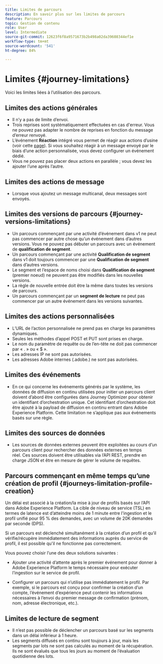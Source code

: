 ```yaml
---
title: Limites de parcours
description: En savoir plus sur les limites de parcours
feature: Parcours
topic: Gestion de contenu
role: User
level: Intermediate
source-git-commit: 12623f6f8a9571673b2b498a02da39608344ef1e
workflow-type: tm+mt
source-wordcount: '541'
ht-degree: 84%

---
```


# Limites {#journey-limitations}

Voici les limites liées à l’utilisation des parcours.

## Limites des actions générales

* Il n’y a pas de limite d’envoi. 
* Trois reprises sont systématiquement effectuées en cas d&#39;erreur. Vous ne pouvez pas adapter le nombre de reprises en fonction du message d’erreur renvoyé. 
* L’événement **Réaction** intégré vous permet de réagir aux actions d’usine (voir cette [page](../building-journeys/reaction-events.md)). Si vous souhaitez réagir à un message envoyé par le biais d’une action personnalisée, vous devez configurer un événement dédié. 
* Vous ne pouvez pas placer deux actions en parallèle ; vous devez les ajouter l’une après l’autre.

## Limites des actions de message

* Lorsque vous ajoutez un message multicanal, deux messages sont envoyés.

## Limites des versions de parcours {#journey-versions-limitations}

* Un parcours commençant par une activité d’événement dans v1 ne peut pas commencer par autre chose qu’un événement dans d’autres versions. Vous ne pouvez pas débuter un parcours avec un événement de **qualification de segment**.
* Un parcours commençant par une activité **Qualification de segment** dans v1 doit toujours commencer par une **Qualification de segment** dans d’autres versions.
* Le segment et l’espace de noms choisi dans **Qualification de segment** (premier noeud) ne peuvent pas être modifiés dans les nouvelles versions.
* La règle de nouvelle entrée doit être la même dans toutes les versions de parcours.
* Un parcours commençant par un **segment de lecture** ne peut pas commencer par un autre événement dans les versions suivantes.
 

## Limites des actions personnalisées

* L’URL de l’action personnalisée ne prend pas en charge les paramètres dynamiques. 
* Seules les méthodes d’appel POST et PUT sont prises en charge. 
* Le nom du paramètre de requête ou de l’en-tête ne doit pas commencer par « . » ou « $ ». 
* Les adresses IP ne sont pas autorisées. 
* Les adresses Adobe internes (.adobe.) ne sont pas autorisées.
 

## Limites des événements

* En ce qui concerne les événements générés par le système, les données de diffusion en continu utilisées pour initier un parcours client doivent d’abord être configurées dans Journey Optimizer pour obtenir un identifiant d’orchestration unique. Cet identifiant d’orchestration doit être ajouté à la payload de diffusion en continu entrant dans Adobe Experience Platform. Cette limitation ne s’applique pas aux événements basés sur une règle.
 

## Limites des sources de données

* Les sources de données externes peuvent être exploitées au cours d’un parcours client pour rechercher des données externes en temps réel. Ces sources doivent être utilisables via l’API REST, prendre en charge JSON et être en mesure de gérer le volume de requêtes.

## Parcours commençant en même temps qu’une création de profil {#journeys-limitation-profile-creation}

Un délai est associé à la création/la mise à jour de profils basés sur l’API dans Adobe Experience Platform. La cible de niveau de service (TSL) en termes de latence est d’atteindre moins de 1 minute entre l&#39;ingestion et le profil unifié pour 95 % des demandes, avec un volume de 20K demandes par seconde (DPS).

Si un parcours est déclenché simultanément à la création d’un profil et qu’il vérifie/récupère immédiatement des informations auprès du service de profil, il est possible qu&#39;il ne fonctionne pas correctement.

Vous pouvez choisir l’une des deux solutions suivantes :

* Ajouter une activité d’attente après le premier événement pour donner à Adobe Experience Platform le temps nécessaire pour exécuter l’ingestion sur le service de profil.

* Configurer un parcours qui n’utilise pas immédiatement le profil. Par exemple, si le parcours est conçu pour confirmer la création d’un compte, l’événement d’expérience peut contenir les informations nécessaires à l’envoi du premier message de confirmation (prénom, nom, adresse électronique, etc.).

## Limites de lecture de segment

* Il n’est pas possible de déclencher un parcours basé sur les segments dans un délai inférieur à 1 heure.
* Les segments diffusés en continu sont toujours à jour, mais les segments par lots ne sont pas calculés au moment de la récupération. Ils ne sont évalués que tous les jours au moment de l’évaluation quotidienne des lots.
